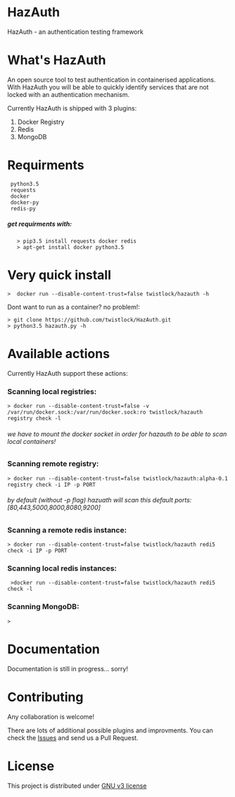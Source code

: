 HazAuth
=================
HazAuth - an authentication testing framework


What's HazAuth
=================

An open source tool to test authentication in containerised applications.
With HazAuth you will be able to quickly identify services that are not locked with an authentication mechanism.

Currently HazAuth is shipped with 3 plugins:
1. Docker Registry
2. Redis
3. MongoDB

Requirments
==================
     python3.5
     requests
     docker
     docker-py
     redis-py
   ##### get requirments with:
       > pip3.5 install requests docker redis
       > apt-get install docker python3.5
Very quick install
==================


    >  docker run --disable-content-trust=false twistlock/hazauth -h
    
Dont want to run as a container? no problem!:
     
    > git clone https://github.com/twistlock/HazAuth.git
    > python3.5 hazauth.py -h

Available actions
=================

Currently HazAuth support these actions:

###  Scanning local registries:

    > docker run --disable-content-trust=false -v /var/run/docker.sock:/var/run/docker.sock:ro twistlock/hazauth registry check -l
    
   ###### we have to mount the docker socket in order for hazauth to be able to scan local containers!
###  Scanning remote registry:

    > docker run --disable-content-trust=false twistlock/hazauth:alpha-0.1 registry check -i IP -p PORT
###### by default (without -p flag) hazuath will scan this default ports: [80,443,5000,8000,8080,9200]


### Scanning a remote redis instance:

    > docker run --disable-content-trust=false twistlock/hazauth redi5 check -i IP -p PORT


###  Scanning local redis instances:

     >docker run --disable-content-trust=false twistlock/hazauth redi5 check -l
    
###  Scanning MongoDB:

    >





Documentation
=============

Documentation is still in progress... sorry!

Contributing
============

Any collaboration is welcome!

There are lots of additional possible plugins and improvments.
You can check the [Issues](https://github.com/twistlock/HazAuth/issues) and send us a Pull Request.

License
=======

This project is distributed under [GNU v3 license](https://github.com/twistlock/HazAuth/blob/master/LICENSE)
